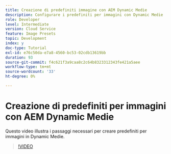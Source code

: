 ```yaml
---
title: Creazione di predefiniti immagine con AEM Dynamic Medie
description: Configurare i predefiniti per immagini con Dynamic Medie
role: Developer
level: Intermediate
version: Cloud Service
feature: Image Presets
topic: Development
index: y
doc-type: Tutorial
exl-id: e76c50da-e7a8-4560-bc53-02cdb13619bb
duration: 93
source-git-commit: f4c621f3a9caa8c2c64b8323312343fe421a5aee
workflow-type: tm+mt
source-wordcount: '33'
ht-degree: 0%

---
```


# Creazione di predefiniti per immagini con AEM Dynamic Medie

Questo video illustra i passaggi necessari per creare predefiniti per immagini in Dynamic Medie.

>[!VIDEO](https://video.tv.adobe.com/v/335459?quality=12&learn=on)
